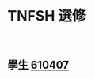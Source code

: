 <br />

# TNFSH 選修

<br />

學生 [610407](http://120.114.62.89/team/123)
------------------------------------------------------------------------


